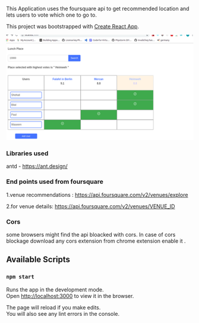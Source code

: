 This Application uses the foursquare api to get recommended location and lets users to vote which one to go to.


This project was bootstrapped with [Create React App](https://github.com/facebook/create-react-app).

![Screenshot](Screenshot.png)


### Libraries used
antd - https://ant.design/


### End points used from foursquare
1.venue recommendations : https://api.foursquare.com/v2/venues/explore

2.for venue details: https://api.foursquare.com/v2/venues/VENUE_ID

### Cors
some browsers might find the api bloacked with cors. 
In case of cors blockage download any cors extension from chrome extension enable it .

## Available Scripts

### `npm start`

Runs the app in the development mode.<br>
Open [http://localhost:3000](http://localhost:3000) to view it in the browser.

The page will reload if you make edits.<br>
You will also see any lint errors in the console.
